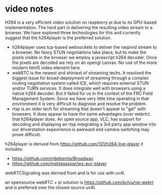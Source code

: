 # video notes

H264 is a very efficient video solution on raspberry pi due to
its GPU-based implementation.  The hard part is delivering
the resulting video stream to a browser.  We have explored
three technologies for this and currently suggest that the
h264player is the preferred solution.

* h264player uses tcp-based websockets to deliver the
raspivid stream to a browser. No fancy STUN negotiations
take place, but to make the pixels visible in the browser
we employ a javascript h264 decoder.  Once the pixels
are decoded we rely on an opengl canvas.  No use of
the more modern html5 video element here.
* webRTC is the newest and shiniest of streaming techs.
It resolved the biggest issue for broad-deployment of
streaming through a complex routing negotiation system
called ICE, which requires external STUN and/or TURN
services. It does integrate well with browsers using
a native h264 decoder.  But it failed for us in the
context of the FRC Field Management System. Since we have
very little time operating in that environment it is
very difficult to diagnose and resolve the problem.
* rtsp is an older tech for streaming that doesn't
appear to "gel" with browsers.  It does appear to have
the same advantages (over webrtc) that h264player does.
An open source app, VLC,  has support for decoding and 
displaying an rtsp integrating a 3rd party app window
into our driverstation expesrience is  awkward and 
camera switching may prove difficult.

h264player is derived from https://github.com/131/h264-live-player
it includes: 
* https://github.com/mbebenita/Broadway
* https://github.com/matijagaspar/ws-avc-player

webRTCSignaling was derived from and is for use with uv4l.

an opensource webRTC + pi solution is https://github.com/kclyu/rpi-webrt
and is preferred over the closed-source uv4l.  
